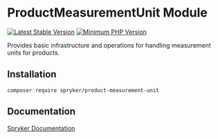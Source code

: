 # ProductMeasurementUnit Module
[![Latest Stable Version](https://poser.pugx.org/spryker/product-measurement-unit/v/stable.svg)](https://packagist.org/packages/spryker/product-measurement-unit)
[![Minimum PHP Version](https://img.shields.io/badge/php-%3E%3D%208.1-8892BF.svg)](https://php.net/)

Provides basic infrastructure and operations for handling measurement units for products.

## Installation

```
composer require spryker/product-measurement-unit
```

## Documentation

[Spryker Documentation](https://docs.spryker.com)
